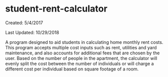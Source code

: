 # student-rent-calculator

Created: 5/4/2017

Last Updated: 10/29/2018

A program designed to aid students in calculating home monthly rent costs. This program accepts multiple cost inputs such as rent, utilities and yard maintenance, and also accounts for additional fees that are chosen by the user. 
Based on the number of people in the apartment, the calculator will evenly split the cost between the number of individuals or will charge a different cost per individual based on square footage of a room. 


